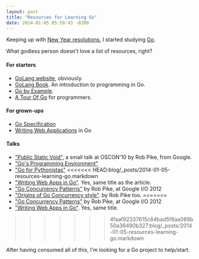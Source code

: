 ```yaml
---
layout: post
title: "Resources for Learning Go"
date: 2014-01-05 05:59:43 -0200
---
```


Keeping up with [New Year resolutions](/blog/2014/01/01/first/),
I started studying [Go](http://golang.org).

What godless person doesn't love a list of resources, right?

#### For starters  

- [GoLang website](http://golang.org), obviously.
- [GoLang Book](http://www.golang-book.com/). An introduction to programming in Go.
- [Go by Example](https://gobyexample.com/).
- [A Tour Of Go](http://tour.golang.org/) for programmers. 

#### For grown-ups

- [Go Specification](http://golang.org/ref/spec)
- [Writing Web Applications](http://golang.org/doc/articles/wiki/) in Go

#### Talks 

- ["Public Static Void"](http://www.youtube.com/watch?v=5kj5ApnhPAE), a small
talk at OSCON'10 by Rob Pike, from Google.
- ["Go's Programming Environment"](https://vimeo.com/53221558)
- ["Go for Pythonistas"](https://www.youtube.com/watch?v=elu0VpLzJL8)
<<<<<<< HEAD:blog/_posts/2014-01-05-resources-learning-go.markdown
- ["Writing Web Apps in Go"](http://www.youtube.com/watch?v=-i0hat7pdpk). Yes, same title as the article.
- ["Go Concurrency Patterns"](http://www.youtube.com/watch?v=gfMOD7tZAw4) by Rob Pike, at Google I/O 2012
- ["Origins of Go Concurrency style"](http://www.youtube.com/watch?v=3DtUzH3zoFo). by Rob Pike too.
=======
- ["Go Concurrency Patterns"](http://www.youtube.com/watch?v=gfMOD7tZAw4) by Rob Pike, at Google I/O 2012
- ["Writing Web Apps in Go"](http://www.youtube.com/watch?v=-i0hat7pdpk). Yes, same title.
>>>>>>> 4faaf92337615c64bad5f8aa089b50a36490b327:blog/_posts/2014-01-05-resources-learning-go.markdown

After having consumed all of this, I'm looking for a Go project to help/start.
